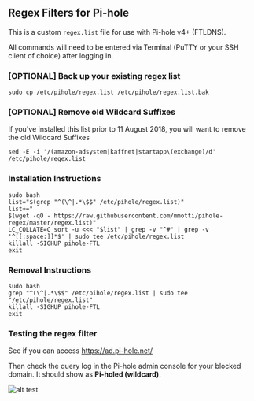 ## Regex Filters for Pi-hole
This is a custom `regex.list` file for use with Pi-hole v4+ (FTLDNS).

All commands will need to be entered via Terminal (PuTTY or your SSH client of choice) after logging in.

### [OPTIONAL] Back up your existing regex list
```
sudo cp /etc/pihole/regex.list /etc/pihole/regex.list.bak
```

### [OPTIONAL] Remove old Wildcard Suffixes
If you've installed this list prior to 11 August 2018, you will want to remove the old Wildcard Suffixes
```
sed -E -i '/(amazon-adsystem|kaffnet|startapp\(exchange)/d' /etc/pihole/regex.list
```

### Installation Instructions
```
sudo bash
list="$(grep "^(\^|.*\$$" /etc/pihole/regex.list)"
list+="
$(wget -qO - https://raw.githubusercontent.com/mmotti/pihole-regex/master/regex.list)"
LC_COLLATE=C sort -u <<< "$list" | grep -v "^#" | grep -v '^[[:space:]]*$' | sudo tee /etc/pihole/regex.list
killall -SIGHUP pihole-FTL
exit
```

### Removal Instructions
```
sudo bash
grep "^(\^|.*\$$" /etc/pihole/regex.list | sudo tee "/etc/pihole/regex.list"
killall -SIGHUP pihole-FTL
exit
```

### Testing the regex filter
See if you can access https://ad.pi-hole.net/

Then check the query log in the Pi-hole admin console for your blocked domain. It should show as **Pi-holed (wildcard)**.

![alt test](https://image.ibb.co/j5kWTz/Blocked.png)
